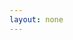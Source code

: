 ```yaml
---
layout: none
---
```


<script setup>
  import { onMounted } from 'vue';
  onMounted(() => document.body.style.padding = '0');
</script>

<RenderTwig :js-importer="() => import('./app.js')" :tpl-importer="() => import('./app.twig?raw')" />
